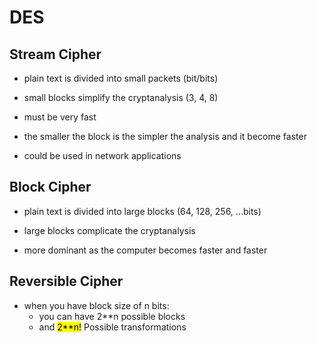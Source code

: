 # DES

## Stream Cipher

* plain text is divided into small packets (bit/bits)
* small blocks simplify the cryptanalysis (3, 4, 8)
* must be very fast

* the smaller the block is the simpler the analysis and it become faster
* could be used in network applications


## Block Cipher

* plain text is divided into large blocks (64, 128, 256, ...bits)
* large blocks complicate the cryptanalysis

* more dominant as the computer becomes faster and faster


## Reversible Cipher 

* when you have block size of n bits:
  * you can have 2**n possible blocks
  * and <mark>2**n!</mark> Possible transformations 




